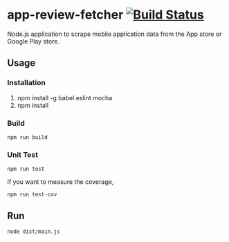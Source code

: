 # app-review-fetcher [![Build Status](https://travis-ci.org/monmaru/app-review-fetcher.svg?branch=master)](https://travis-ci.org/monmaru/app-review-fetcher)

Node.js application to scrape mobile application data from the App store or Google Play store.

## Usage
### Installation
1. npm install -g babel eslint mocha  
2. npm install 

### Build
```
npm run build
```

### Unit Test
```
npm run test
```
If you want to measure the coverage,  
```
npm run test-cov
```

## Run
```
node dist/main.js
```
